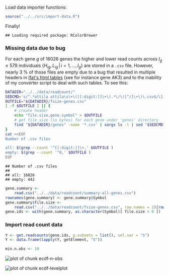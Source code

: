Load data importer functions:

```r
source("../../src/import-data.R")
```

Finally!


```
## Loading required package: RColorBrewer
```


### Missing data due to bug

For each gene $g$ of 16026 genes the higher and lower read counts across $I_g\le 579$ individuals $\{H_{ig}, L_{ig} \,|\, i=1,...,I_g\}$ are stored in a `.csv` file.  However, nearly 3 % of those files are empty due to a bug that resulted in multiple headers in [Ifat's html tables][ifat] (see for instance gene AK3) and to the inability of my converter script to deal with such tables.  To see this:


```bash
DATADIR="../../data/readcount/"
SEDCMD='s/^.*attila attila\s\+\([[:digit:]]\+\).*\/\([^/]\+\)\.csv$/\1,\2/'
OUTFILE="${DATADIR}/fsize-genes.csv"
[ -f $OUTFILE ] || {
    # create header
    echo "file.size,gene.symbol" > $OUTFILE
    # get file size (in bytes) for each gene under 'genes' directory
    find "${DATADIR}/genes" -name '*.csv' | xargs ls -l | sed "$SEDCMD" >> $OUTFILE
}
cat <<EOF
Number of .csv files

all: $(grep --count '^[[:digit:]]\+,' $OUTFILE )
empty: $(grep --count '^0,' $OUTFILE )
EOF
```

```
## Number of .csv files
## 
## all: 16026
## empty: 442
```


```r
gene.summary <-
    read.csv("../../data/readcount/summary-all-genes.csv")
rownames(gene.summary) <- gene.summary$Symbol
gene.summary$file.size <-
    read.csv("../../data/readcount/fsize-genes.csv", row.names = 2)[rownames(gene.summary), , drop = TRUE]
gene.ids <- with(gene.summary, as.character(Symbol)[ file.size > 0 ])
```

### Import read count data


```r
Y <- get.readcounts(gene.ids, g.subsets = list(), sel.var = "S")
Y <- data.frame(lapply(Y, getElement, "S"))
```


```r
min.n.obs <- 10
```
![plot of chunk ecdf-n-obs](figure/ecdf-n-obs-1.png)



![plot of chunk ecdf-levelplot](figure/ecdf-levelplot-1.png)

[ifat]: http://katahdin.mssm.edu/ifat/web/cm/home

